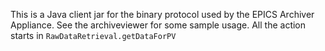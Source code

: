 This is a Java client jar for the binary protocol used by the EPICS Archiver Appliance. 
See the archiveviewer for some sample usage. All the action starts in `RawDataRetrieval.getDataForPV`

